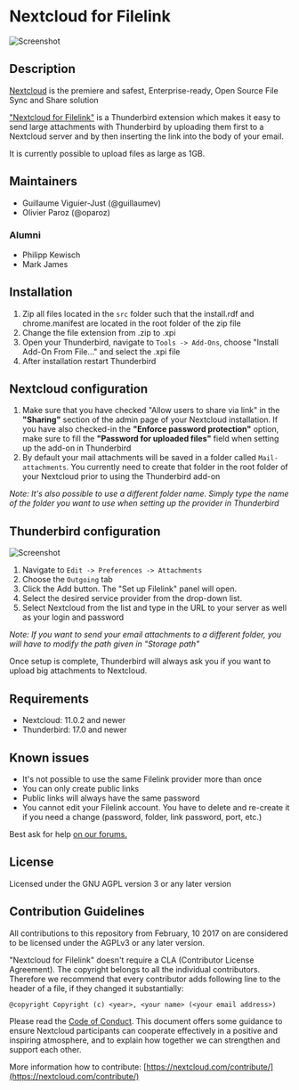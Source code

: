 # Nextcloud for Filelink

![Screenshot](https://raw.githubusercontent.com/nextcloud/nextcloud-filelink/master/screenshots/configured.png)

## Description

[Nextcloud](https://nextcloud.com) is the premiere and safest, Enterprise-ready, Open Source File Sync and Share solution

["Nextcloud for Filelink"](https://github.com/nextcloud/nextcloud-filelink) is a Thunderbird extension which makes it easy to send large attachments with Thunderbird by uploading them first to a Nextcloud server and by then inserting the link into the body of your email.

It is currently possible to upload files as large as 1GB.

## Maintainers

* Guillaume Viguier-Just (@guillaumev)
* Olivier Paroz (@oparoz)

### Alumni

* Philipp Kewisch
* Mark James

## Installation

1. Zip all files located in the `src` folder such that the install.rdf and chrome.manifest are located in the root folder of the zip file
1. Change the file extension from .zip to .xpi
1. Open your Thunderbird, navigate to `Tools -> Add-Ons`, choose "Install Add-On From File..." and select the .xpi file
1. After installation restart Thunderbird

## Nextcloud configuration

1. Make sure that you have checked "Allow users to share via link" in the **"Sharing"** section of the admin page of your Nextcloud installation. If you have also checked-in the **"Enforce password protection"** option, make sure to fill the **"Password for uploaded files"** field when setting up the add-on in Thunderbird
1. By default your mail attachments will be saved in a folder called `Mail-attachments`. You currently need to create that folder in the root folder of your Nextcloud prior to using the Thunderbird add-on

*Note: It's also possible to use a different folder name. Simply type the name of the folder you want to use when setting up the provider in Thunderbird*

## Thunderbird configuration

![Screenshot](https://raw.githubusercontent.com/nextcloud/nextcloud-filelink/master/screenshots/setup.png)

1. Navigate to `Edit -> Preferences -> Attachments` 
1. Choose the `Outgoing` tab
1. Click the Add button. The "Set up Filelink" panel will open.
1. Select the desired service provider from the drop-down list.
1. Select Nextcloud from the list and type in the URL to your server as well as your login and password

*Note: If you want to send your email attachments to a different folder, you will have to modify the path given in "Storage path"*

Once setup is complete, Thunderbird will always ask you if you want to upload big attachments to Nextcloud.

## Requirements

* Nextcloud: 11.0.2 and newer
* Thunderbird: 17.0 and newer

## Known issues

* It's not possible to use the same Filelink provider more than once
* You can only create public links
* Public links will always have the same password
* You cannot edit your Filelink account. You have to delete and re-create it if you need a change (password, folder, link password, port, etc.)

Best ask for help [on our forums.](https://help.nextcloud.com/c/apps/filelink)

## License

Licensed under the GNU AGPL version 3 or any later version

## Contribution Guidelines

All contributions to this repository from February, 10 2017 on are considered to be
licensed under the AGPLv3 or any later version.

"Nextcloud for Filelink" doesn't require a CLA (Contributor License Agreement).
The copyright belongs to all the individual contributors. Therefore we recommend
that every contributor adds following line to the header of a file, if they
changed it substantially:

```
@copyright Copyright (c) <year>, <your name> (<your email address>)
```

Please read the [Code of Conduct](https://nextcloud.com/community/code-of-conduct/). This document offers some guidance to ensure Nextcloud participants can cooperate effectively in a positive and inspiring atmosphere, and to explain how together we can strengthen and support each other.

More information how to contribute: [https://nextcloud.com/contribute/](https://nextcloud.com/contribute/)
